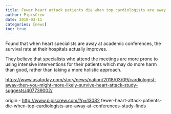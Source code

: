 ```yaml
---
title: Fewer heart attack patients die when top cardiologists are away at conferences, study finds
author: PipisCrew
date: 2018-03-11
categories: [news]
toc: true
---
```


Found that when heart specialists are away at academic conferences, the survival rate at their hospitals actually improves.

They believe that specialists who attend the meetings are more prone to using intensive interventions for their patients which may do more harm than good, rather than taking a more holistic approach.

https://www.usatoday.com/story/news/nation/2018/03/09/cardiologist-away-then-you-might-more-likely-survive-heart-attack-study-suggests/407739002/

origin - http://www.pipiscrew.com/?p=13082 fewer-heart-attack-patients-die-when-top-cardiologists-are-away-at-conferences-study-finds